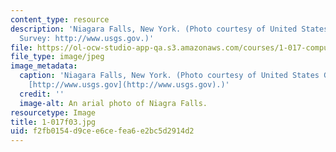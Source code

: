```yaml
---
content_type: resource
description: 'Niagara Falls, New York. (Photo courtesy of United States Geological
  Survey: http://www.usgs.gov.)'
file: https://ol-ocw-studio-app-qa.s3.amazonaws.com/courses/1-017-computing-and-data-analysis-for-environmental-applications-fall-2003/f2fb0154d9cee6cefea6e2bc5d2914d2_1-017f03.jpg
file_type: image/jpeg
image_metadata:
  caption: 'Niagara Falls, New York. (Photo courtesy of United States Geological Survey:
    [http://www.usgs.gov](http://www.usgs.gov).)'
  credit: ''
  image-alt: An arial photo of Niagra Falls.
resourcetype: Image
title: 1-017f03.jpg
uid: f2fb0154-d9ce-e6ce-fea6-e2bc5d2914d2
---
```

